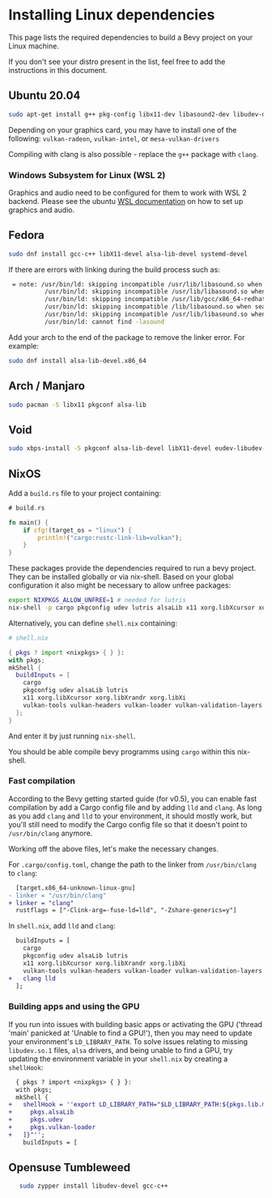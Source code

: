 # Installing Linux dependencies

This page lists the required dependencies to build a Bevy project on your Linux machine.

If you don't see your distro present in the list, feel free to add the instructions in this document.

## Ubuntu 20.04

```bash
sudo apt-get install g++ pkg-config libx11-dev libasound2-dev libudev-dev
```

Depending on your graphics card, you may have to install one of the following:
`vulkan-radeon`, `vulkan-intel`, or `mesa-vulkan-drivers`

Compiling with clang is also possible - replace the `g++` package with `clang`.

### Windows Subsystem for Linux (WSL 2)

Graphics and audio need to be configured for them to work with WSL 2 backend.
Please see the ubuntu [WSL documentation](https://wiki.ubuntu.com/WSL) on how to set up graphics and audio.

## Fedora

```bash
sudo dnf install gcc-c++ libX11-devel alsa-lib-devel systemd-devel
```

If there are errors with linking during the build process such as:

```bash
 = note: /usr/bin/ld: skipping incompatible /usr/lib/libasound.so when searching for -lasound
          /usr/bin/ld: skipping incompatible /usr/lib/libasound.so when searching for -lasound
          /usr/bin/ld: skipping incompatible /usr/lib/gcc/x86_64-redhat-linux/10/../../../libasound.so when searching for -lasound
          /usr/bin/ld: skipping incompatible /lib/libasound.so when searching for -lasound
          /usr/bin/ld: skipping incompatible /usr/lib/libasound.so when searching for -lasound
          /usr/bin/ld: cannot find -lasound
```

Add your arch to the end of the package to remove the linker error. For example:

```bash
sudo dnf install alsa-lib-devel.x86_64
```

## Arch / Manjaro

```bash
sudo pacman -S libx11 pkgconf alsa-lib
```

## Void

```bash
sudo xbps-install -S pkgconf alsa-lib-devel libX11-devel eudev-libudev-devel
```

## NixOS

Add a `build.rs` file to your project containing:

```rust
# build.rs

fn main() {
    if cfg!(target_os = "linux") {
        println!("cargo:rustc-link-lib=vulkan");
    }
}
```

These packages provide the dependencies required to run a bevy project. They can be installed globally or via nix-shell.
Based on your global configuration it also might be necessary to allow unfree packages:

```bash
export NIXPKGS_ALLOW_UNFREE=1 # needed for lutris
nix-shell -p cargo pkgconfig udev lutris alsaLib x11 xorg.libXcursor xorg.libXrandr xorg.libXi vulkan-tools vulkan-headers vulkan-loader vulkan-validation-layers
```

Alternatively, you can define `shell.nix` containing:

```nix
# shell.nix

{ pkgs ? import <nixpkgs> { } }:
with pkgs;
mkShell {
  buildInputs = [
    cargo
    pkgconfig udev alsaLib lutris
    x11 xorg.libXcursor xorg.libXrandr xorg.libXi
    vulkan-tools vulkan-headers vulkan-loader vulkan-validation-layers
  ];
}
```

And enter it by just running `nix-shell`.

You should be able compile bevy programms using `cargo` within this nix-shell.

### Fast compilation

According to the Bevy getting started guide (for v0.5), you can enable fast compilation by add a Cargo config file and by adding `lld` and `clang`. As long as you add `clang` and `lld` to your environment, it should mostly work, but you'll still need to modify the Cargo config file so that it doesn't point to `/usr/bin/clang` anymore.

Working off the above files, let's make the necessary changes.

For `.cargo/config.toml`, change the path to the linker from `/usr/bin/clang` to `clang`:

``` diff
  [target.x86_64-unknown-linux-gnu]
- linker = "/usr/bin/clang"
+ linker = "clang"
  rustflags = ["-Clink-arg=-fuse-ld=lld", "-Zshare-generics=y"]
```

In `shell.nix`, add `lld` and `clang`:

``` diff
  buildInputs = [
    cargo
    pkgconfig udev alsaLib lutris
    x11 xorg.libXcursor xorg.libXrandr xorg.libXi
    vulkan-tools vulkan-headers vulkan-loader vulkan-validation-layers
+   clang lld
  ];
```

### Building apps and using the GPU

If you run into issues with building basic apps or activating the GPU ('thread 'main' panicked at 'Unable to find a GPU!'), then you may need to update your environment's `LD_LIBRARY_PATH`. To solve issues relating to missing `libudev.so.1` files, `alsa` drivers, and being unable to find a GPU, try updating the environment variable in your `shell.nix` by creating a `shellHook`:


``` diff
  { pkgs ? import <nixpkgs> { } }:
  with pkgs;
  mkShell {
+   shellHook = ''export LD_LIBRARY_PATH="$LD_LIBRARY_PATH:${pkgs.lib.makeLibraryPath [
+     pkgs.alsaLib
+     pkgs.udev
+     pkgs.vulkan-loader
+   ]}"'';
    buildInputs = [
```

## Opensuse Tumbleweed

```bash
   sudo zypper install libudev-devel gcc-c++
```
